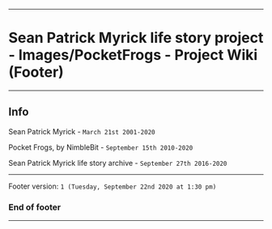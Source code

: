
***

# Sean Patrick Myrick life story project - Images/PocketFrogs - Project Wiki (Footer)

***

## Info

Sean Patrick Myrick - `March 21st 2001-2020`

Pocket Frogs, by NimbleBit - `September 15th 2010-2020`

Sean Patrick Myrick life story archive - `September 27th 2016-2020`

***

Footer version: `1 (Tuesday, September 22nd 2020 at 1:30 pm)`

### End of footer

***
